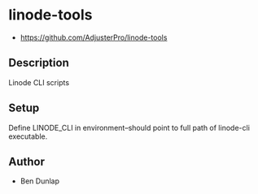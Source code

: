 # linode-tools

* https://github.com/AdjusterPro/linode-tools

## Description

Linode CLI scripts

## Setup
Define LINODE_CLI in environment–should point to full path of linode-cli executable.

## Author

* Ben Dunlap

